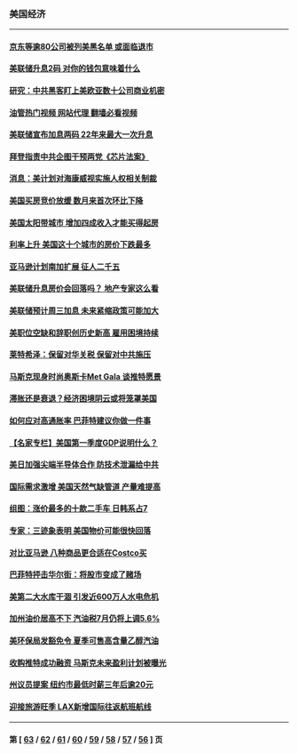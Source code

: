 ### 美国经济
---
#### [京东等逾80公司被列美黑名单 或面临退市](../../pages/ncid1078158/n13727449.md?05051645) 
#### [美联储升息2码 对你的钱包意味着什么](../../pages/ncid1078158/n13727177.md?05051645) 
#### [研究：中共黑客盯上美欧亚数十公司商业机密](../../pages/ncid1078158/n13727250.md?05051645) 
#### [油管热门视频 网站代理 翻墙必看视频](http://209.222.30.114:81/youtube.html?05051645)
#### [美联储宣布加息两码 22年来最大一次升息](../../pages/ncid1078158/n13727237.md?05051645) 
#### [拜登指责中共企图干预两党《芯片法案》](../../pages/ncid1078158/n13727200.md?05051645) 
#### [消息：美计划对海康威视实施人权相关制裁](../../pages/ncid1078158/n13727090.md?05051645) 
#### [美国买房竞价放缓 数月来首次环比下降](../../pages/ncid1078158/n13726763.md?05051645) 
#### [美国太阳带城市 增加四成收入才能买得起房](../../pages/ncid1078158/n13726739.md?05051645) 
#### [利率上升 美国这十个城市的房价下跌最多](../../pages/ncid1078158/n13726672.md?05051645) 
#### [亚马逊计划南加扩展 征人二千五](../../pages/ncid1078158/n13726609.md?05051645) 
#### [美联储升息房价会回落吗？ 地产专家这么看](../../pages/ncid1078158/n13726486.md?05051645) 
#### [美联储预计周三加息 未来紧缩政策可能加大](../../pages/ncid1078158/n13726509.md?05051645) 
#### [美职位空缺和辞职创历史新高 雇用困境持续](../../pages/ncid1078158/n13726480.md?05051645) 
#### [莱特希泽：保留对华关税 保留对中共施压](../../pages/ncid1078158/n13726477.md?05051645) 
#### [马斯克现身时尚奥斯卡Met Gala 谈推特愿景](../../pages/ncid1078158/n13726328.md?05051645) 
#### [滞胀还是衰退？经济困境阴云或将笼罩美国](../../pages/ncid1078158/n13726114.md?05051645) 
#### [如何应对高通胀率 巴菲特建议你做一件事](../../pages/ncid1078158/n13725711.md?05051645) 
#### [【名家专栏】美国第一季度GDP说明什么？](../../pages/ncid1078158/n13725561.md?05051645) 
#### [美日加强尖端半导体合作 防技术泄漏给中共](../../pages/ncid1078158/n13725683.md?05051645) 
#### [国际需求激增 美国天然气缺管道 产量难提高](../../pages/ncid1078158/n13725419.md?05051645) 
#### [组图：涨价最多的十款二手车 日韩系占7](../../pages/ncid1078158/n13721872.md?05051645) 
#### [专家：三迹象表明 美国物价可能很快回落](../../pages/ncid1078158/n13724887.md?05051645) 
#### [对比亚马逊 八种商品更合适在Costco买](../../pages/ncid1078158/n13722746.md?05051645) 
#### [巴菲特抨击华尔街：将股市变成了赌场](../../pages/ncid1078158/n13724368.md?05051645) 
#### [美第二大水库干涸 引发近600万人水电危机](../../pages/ncid1078158/n13724250.md?05051645) 
#### [加州油价居高不下 汽油税7月仍将上调5.6%](../../pages/ncid1078158/n13723753.md?05051645) 
#### [美环保局发豁免令 夏季可售高含量乙醇汽油](../../pages/ncid1078158/n13723630.md?05051645) 
#### [收购推特成功融资 马斯克未来盈利计划被曝光](../../pages/ncid1078158/n13723526.md?05051645) 
#### [州议员提案 纽约市最低时薪三年后逾20元](../../pages/ncid1078158/n13723070.md?05051645) 
#### [迎接旅游旺季 LAX新增国际往返航班航线](../../pages/ncid1078158/n13722824.md?05051645) 

---
#### 第 [ [63](./63.md?05051645) / [62](./62.md?05051645) / [61](./61.md?05051645) / [60](./60.md?05051645) / [59](./59.md?05051645) / [58](./58.md?05051645) / [57](./57.md?05051645) / [56](./56.md?05051645) ] 页
